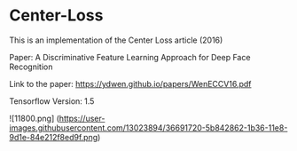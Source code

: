 # Center-Loss
This is an implementation of the Center Loss article (2016)

Paper:
A Discriminative Feature Learning Approach
for Deep Face Recognition

Link to the paper:
https://ydwen.github.io/papers/WenECCV16.pdf

Tensorflow Version: 1.5

![11800.png]
(https://user-images.githubusercontent.com/13023894/36691720-5b842862-1b36-11e8-9d1e-84e212f8ed9f.png)

